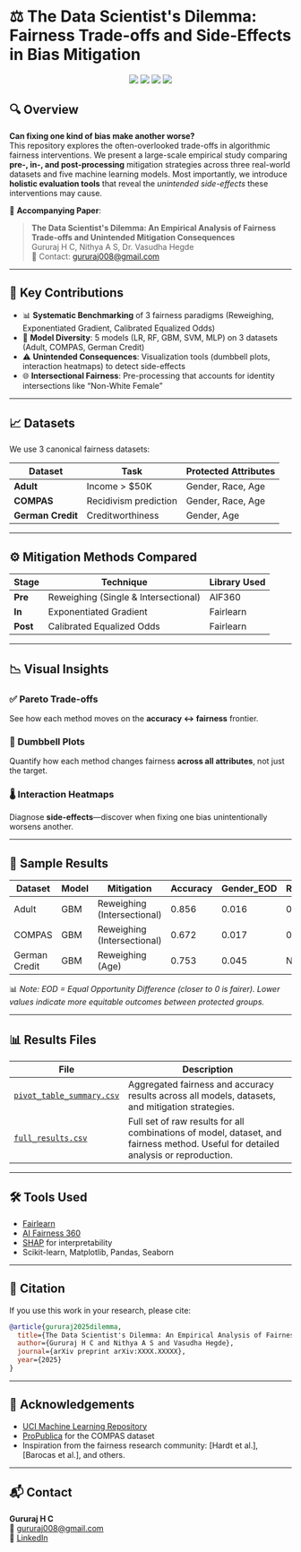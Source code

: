 # ⚖️ The Data Scientist's Dilemma: Fairness Trade-offs and Side-Effects in Bias Mitigation

<p align="center">
  <img src="https://img.shields.io/badge/Fairness-Aware-blue" />
  <img src="https://img.shields.io/badge/Paper-Published-brightgreen" />
  <img src="https://img.shields.io/badge/Python-3.9+-blue" />
  <img src="https://img.shields.io/badge/License-MIT-lightgrey" />
</p>

## 🔍 Overview

**Can fixing one kind of bias make another worse?**  
This repository explores the often-overlooked trade-offs in algorithmic fairness interventions. We present a large-scale empirical study comparing **pre-, in-, and post-processing** mitigation strategies across three real-world datasets and five machine learning models. Most importantly, we introduce **holistic evaluation tools** that reveal the *unintended side-effects* these interventions may cause.

📘 **Accompanying Paper**:  
> **The Data Scientist's Dilemma: An Empirical Analysis of Fairness Trade-offs and Unintended Mitigation Consequences**  
> Gururaj H C, Nithya A S, Dr. Vasudha Hegde  
> 📧 Contact: gururaj008@gmail.com

---

## 🧠 Key Contributions

- 📊 **Systematic Benchmarking** of 3 fairness paradigms (Reweighing, Exponentiated Gradient, Calibrated Equalized Odds)
- 🔀 **Model Diversity**: 5 models (LR, RF, GBM, SVM, MLP) on 3 datasets (Adult, COMPAS, German Credit)
- ⚠️ **Unintended Consequences**: Visualization tools (dumbbell plots, interaction heatmaps) to detect side-effects
- 🌐 **Intersectional Fairness**: Pre-processing that accounts for identity intersections like “Non-White Female”

---

## 📈 Datasets

We use 3 canonical fairness datasets:

| Dataset        | Task                      | Protected Attributes      |
|----------------|---------------------------|---------------------------|
| **Adult**      | Income > $50K             | Gender, Race, Age         |
| **COMPAS**     | Recidivism prediction     | Gender, Race, Age         |
| **German Credit** | Creditworthiness        | Gender, Age               |

---

## ⚙️ Mitigation Methods Compared

| Stage          | Technique                  | Library Used |
|----------------|----------------------------|--------------|
| **Pre**        | Reweighing (Single & Intersectional) | AIF360 |
| **In**         | Exponentiated Gradient     | Fairlearn    |
| **Post**       | Calibrated Equalized Odds  | Fairlearn    |

---

## 📉 Visual Insights

### ✅ Pareto Trade-offs
See how each method moves on the **accuracy ↔ fairness** frontier.

### 🧬 Dumbbell Plots
Quantify how each method changes fairness **across all attributes**, not just the target.

### 🌡️ Interaction Heatmaps
Diagnose **side-effects**—discover when fixing one bias unintentionally worsens another.

---

## 🔬 Sample Results

| Dataset        | Model | Mitigation                   | Accuracy | Gender_EOD | Race_EOD | Age_EOD |
|----------------|-------|------------------------------|----------|------------|----------|---------|
| Adult          | GBM   | Reweighing (Intersectional)  | 0.856    | 0.016      | 0.010    | 0.033   |
| COMPAS         | GBM   | Reweighing (Intersectional)  | 0.672    | 0.017      | 0.043    | 0.024   |
| German Credit  | GBM   | Reweighing (Age)             | 0.753    | 0.045      | N/A      | 0.026   |

📊 *Note: EOD = Equal Opportunity Difference (closer to 0 is fairer). Lower values indicate more equitable outcomes between protected groups.*

---

## 📊 Results Files

| File | Description |
|------|-------------|
| [`pivot_table_summary.csv`](./pivot_table_summary.csv) | Aggregated fairness and accuracy results across all models, datasets, and mitigation strategies. |
| [`full_results.csv`](./full_results.csv) | Full set of raw results for all combinations of model, dataset, and fairness method. Useful for detailed analysis or reproduction. |

---

## 🛠️ Tools Used

- [Fairlearn](https://fairlearn.org/)
- [AI Fairness 360](https://aif360.mybluemix.net/)
- [SHAP](https://github.com/slundberg/shap) for interpretability
- Scikit-learn, Matplotlib, Pandas, Seaborn

---

## 📜 Citation

If you use this work in your research, please cite:

```bibtex
@article{gururaj2025dilemma,
  title={The Data Scientist's Dilemma: An Empirical Analysis of Fairness Trade-offs and Unintended Mitigation Consequences},
  author={Gururaj H C and Nithya A S and Vasudha Hegde},
  journal={arXiv preprint arXiv:XXXX.XXXXX},
  year={2025}
}
```

---

## 🤝 Acknowledgements

- [UCI Machine Learning Repository](https://archive.ics.uci.edu/)
- [ProPublica](https://www.propublica.org/) for the COMPAS dataset
- Inspiration from the fairness research community: [Hardt et al.], [Barocas et al.], and others.

---

## 📬 Contact

**Gururaj H C**  
📧 gururaj008@gmail.com  
💬 [LinkedIn](#)
